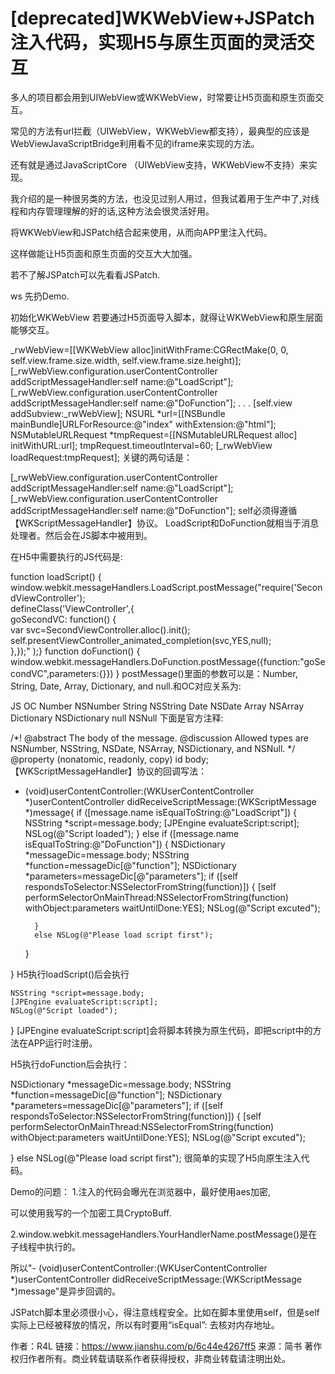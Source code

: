 # [deprecated]WKWebView+JSPatch注入代码，实现H5与原生页面的灵活交互
多人的项目都会用到UIWebView或WKWebView，时常要让H5页面和原生页面交互。

常见的方法有url拦截（UIWebView，WKWebView都支持），最典型的应该是WebViewJavaScriptBridge利用看不见的iframe来实现的方法。

还有就是通过JavaScriptCore （UIWebView支持，WKWebView不支持）来实现。

我介绍的是一种很另类的方法，也没见过别人用过，但我试着用于生产中了,对线程和内存管理理解的好的话,这种方法会很灵活好用。

将WKWebView和JSPatch结合起来使用，从而向APP里注入代码。

这样做能让H5页面和原生页面的交互大大加强。

若不了解JSPatch可以先看看JSPatch.

ws
先扔Demo.

初始化WKWebView
若要通过H5页面导入脚本，就得让WKWebView和原生层面能够交互。

_rwWebView=[[WKWebView alloc]initWithFrame:CGRectMake(0, 0, self.view.frame.size.width, self.view.frame.size.height)];
[_rwWebView.configuration.userContentController addScriptMessageHandler:self name:@"LoadScript"];
[_rwWebView.configuration.userContentController addScriptMessageHandler:self name:@"DoFunction"];
.
.
.
[self.view addSubview:_rwWebView];
NSURL *url=[[NSBundle mainBundle]URLForResource:@"index" withExtension:@"html"];
NSMutableURLRequest *tmpRequest=[[NSMutableURLRequest alloc] initWithURL:url];
tmpRequest.timeoutInterval=60;
[_rwWebView loadRequest:tmpRequest];
关键的两句话是：

[_rwWebView.configuration.userContentController addScriptMessageHandler:self name:@"LoadScript"];
[_rwWebView.configuration.userContentController addScriptMessageHandler:self name:@"DoFunction"];
self必须得遵循【WKScriptMessageHandler】协议。
LoadScript和DoFunction就相当于消息处理者。然后会在JS脚本中被用到。

在H5中需要执行的JS代码是:

function loadScript() {
window.webkit.messageHandlers.LoadScript.postMessage("require\('SecondViewController');\
defineClass('ViewController',{\
goSecondVC: function() {\
var svc=SecondViewController.alloc().init();\
self.presentViewController_animated_completion(svc,YES,null);\
},});"
);}
function doFunction() {
window.webkit.messageHandlers.DoFunction.postMessage({function:"goSecondVC",parameters:{}})
}
postMessage()里面的参数可以是：Number, String, Date, Array,
Dictionary, and null.和OC对应关系为:

JS	OC
Number	NSNumber
String	NSString
Date	NSDate
Array	NSArray
Dictionary	NSDictionary
null	NSNull
下面是官方注释:

/*! @abstract The body of the message.
@discussion Allowed types are NSNumber, NSString, NSDate, NSArray,
NSDictionary, and NSNull.
*/
@property (nonatomic, readonly, copy) id body;
【WKScriptMessageHandler】协议的回调写法：

- (void)userContentController:(WKUserContentController *)userContentController
  didReceiveScriptMessage:(WKScriptMessage *)message{
  if ([message.name isEqualToString:@"LoadScript"]) {
  NSString *script=message.body;
  [JPEngine evaluateScript:script];
  NSLog(@"Script loaded");
  }
  else if ([message.name isEqualToString:@"DoFunction"])
  {
  NSDictionary *messageDic=message.body;
  NSString *function=messageDic[@"function"];
  NSDictionary *parameters=messageDic[@"parameters"];
  if ([self respondsToSelector:NSSelectorFromString(function)]) {
  [self performSelectorOnMainThread:NSSelectorFromString(function) withObject:parameters waitUntilDone:YES];
  NSLog(@"Script excuted");

        }
        else NSLog(@"Please load script first");
  }

}
H5执行loadScript()后会执行

    NSString *script=message.body;
    [JPEngine evaluateScript:script];
    NSLog(@"Script loaded");
}
[JPEngine evaluateScript:script]会将脚本转换为原生代码，即把script中的方法在APP运行时注册。

H5执行doFunction后会执行：

NSDictionary *messageDic=message.body;
NSString *function=messageDic[@"function"];
NSDictionary *parameters=messageDic[@"parameters"];
if ([self respondsToSelector:NSSelectorFromString(function)]) {
[self performSelectorOnMainThread:NSSelectorFromString(function) withObject:parameters waitUntilDone:YES];
NSLog(@"Script excuted");

}
else NSLog(@"Please load script first");
很简单的实现了H5向原生注入代码。

Demo的问题：
1.注入的代码会曝光在浏览器中，最好使用aes加密,

可以使用我写的一个加密工具CryptoBuff.

2.window.webkit.messageHandlers.YourHandlerName.postMessage()是在子线程中执行的。

所以"- (void)userContentController:(WKUserContentController *)userContentController
didReceiveScriptMessage:(WKScriptMessage *)message"是异步回调的。

JSPatch脚本里必须很小心，得注意线程安全。比如在脚本里使用self，但是self实际上已经被释放的情况，所以有时要用“isEqual”: 去核对内存地址。

作者：R4L
链接：https://www.jianshu.com/p/6c44e4267ff5
来源：简书
著作权归作者所有。商业转载请联系作者获得授权，非商业转载请注明出处。
